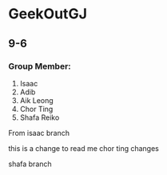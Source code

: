 # GeekOutGJ
 ## 9-6

### Group Member:
1. Isaac
2. Adib
3. Aik Leong
4. Chor Ting
5. Shafa Reiko


From isaac branch

this is a change to read me
chor ting changes

shafa branch